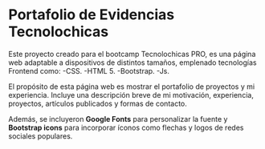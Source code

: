 # Portafolio de Evidencias Tecnolochicas

Este proyecto creado para el bootcamp Tecnolochicas PRO, es una página web adaptable a dispositivos de distintos tamaños, emplenado tecnologías Frontend como:
-CSS.
-HTML 5.
-Bootstrap.
-Js.

El propósito de esta página web es mostrar el portafolio de proyectos y mi experiencia. Incluye una descripción breve de mi motivación, experiencia, proyectos, artículos publicados y formas de contacto. 

Además, se incluyeron **Google Fonts** para personalizar la fuente y **Bootstrap icons** para incorporar íconos como flechas y logos de redes sociales populares. 




